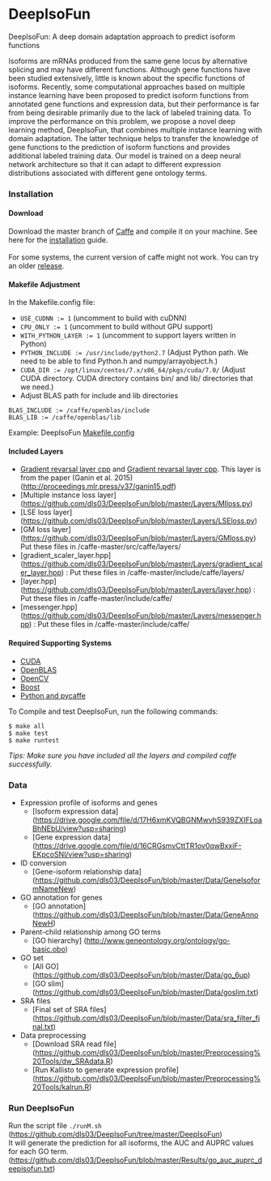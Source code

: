 # DeepIsoFun

DeepIsoFun: A deep domain adaptation approach to predict isoform functions

Isoforms are mRNAs produced from the same gene locus by alternative splicing and may have different functions. Although gene functions have been studied extensively, little is known about the specific functions of isoforms. Recently, some computational approaches based on multiple instance learning have been proposed to predict isoform functions from annotated gene functions and expression data, but their performance is far from being desirable primarily due to the lack of labeled training data. To improve the performance on this problem, we propose a novel deep learning method, DeepIsoFun, that combines multiple instance learning with domain adaptation. The latter technique helps to transfer the knowledge of gene functions to the prediction of isoform functions and provides additional labeled training data. Our model is trained on a deep neural network architecture so that it can adapt to different expression distributions associated with different gene ontology terms.


### Installation

#### Download
Download the master branch of [Caffe](http://caffe.berkeleyvision.org/) and compile it on your machine. See here for the [installation](http://caffe.berkeleyvision.org/installation.html) guide. </br>  
For some systems, the current version of caffe might not work. You can try an older [release](https://github.com/BVLC/caffe/releases).

#### Makefile Adjustment
In the Makefile.config file:</br>
- `USE_CUDNN := 1` (uncomment to build with cuDNN) </br>
- `CPU_ONLY := 1` (uncomment to build without GPU support) </br>
- `WITH_PYTHON_LAYER := 1` (uncomment to support layers written in Python) </br>
- `PYTHON_INCLUDE := /usr/include/python2.7` (Adjust Python path. We need to be able to find Python.h and numpy/arrayobject.h.) </br>
- `CUDA_DIR := /opt/linux/centos/7.x/x86_64/pkgs/cuda/7.0/` (Adjust CUDA directory. CUDA directory contains bin/ and lib/ directories that we need.) </br>
- Adjust BLAS path for include and lib directories </br>
```
BLAS_INCLUDE := /caffe/openblas/include
BLAS_LIB := /caffe/openblas/lib
```

Example: DeepIsoFun [Makefile.config]()

#### Included Layers
- [Gradient revarsal layer cpp](https://github.com/ddtm/caffe/blob/grl/src/caffe/layers/gradient_scaler_layer.cpp) and 
[Gradient revarsal layer cpp](https://github.com/ddtm/caffe/blob/grl/src/caffe/layers/gradient_scaler_layer.cu).
 This layer is from the paper (Ganin et al. 2015)(http://proceedings.mlr.press/v37/ganin15.pdf) </br>
- [Multiple instance loss layer] (https://github.com/dls03/DeepIsoFun/blob/master/Layers/MIloss.py) </br>
- [LSE loss layer] (https://github.com/dls03/DeepIsoFun/blob/master/Layers/LSEloss.py) </br>
- [GM loss layer] (https://github.com/dls03/DeepIsoFun/blob/master/Layers/GMloss.py) </br>
Put these files in /caffe-master/src/caffe/layers/ </br>
- [gradient_scaler_layer.hpp] (https://github.com/dls03/DeepIsoFun/blob/master/Layers/gradient_scaler_layer.hpp) : Put these files in /caffe-master/include/caffe/layers/</br>
- [layer.hpp] (https://github.com/dls03/DeepIsoFun/blob/master/Layers/layer.hpp) : Put these files in /caffe-master/include/caffe/</br>
- [messenger.hpp] (https://github.com/dls03/DeepIsoFun/blob/master/Layers/messenger.hpp) : Put these files in /caffe-master/include/caffe/ </br>

#### Required Supporting Systems
- [CUDA](https://developer.nvidia.com/cuda-zone) </br> 
- [OpenBLAS](http://www.openblas.net/) </br> 
- [OpenCV](https://opencv.org/) </br> 
- [Boost](https://www.boost.org/) </br> 
- [Python and pycaffe](http://caffe.berkeleyvision.org/tutorial/interfaces.html) </br>  

To Compile and test DeepIsoFun, run the following commands:
```
$ make all
$ make test 
$ make runtest
```

*Tips: Make sure you have included all the layers and compiled caffe successfully.*  

### Data
- Expression profile of isoforms and genes</br>
	- [Isoform expression data] (https://drive.google.com/file/d/17H6xmKVQBGNMwvhS939ZXIFLoaBhNEbU/view?usp=sharing)
	- [Gene expression data] (https://drive.google.com/file/d/16CRGsmvCttTR1ov0qwBxxiF-EKpcoSNl/view?usp=sharing)
- ID conversion 
	- [Gene-isoform relationship data] (https://github.com/dls03/DeepIsoFun/blob/master/Data/GeneIsoformNameNew) 
- GO annotation for genes </br>
	- [GO annotation] (https://github.com/dls03/DeepIsoFun/blob/master/Data/GeneAnnoNewH)
- Parent-child relationship among GO terms </br>
	- [GO hierarchy] (http://www.geneontology.org/ontology/go-basic.obo)
- GO set </br>
	- [All GO] (https://github.com/dls03/DeepIsoFun/blob/master/Data/go_6up)
	- [GO slim] (https://github.com/dls03/DeepIsoFun/blob/master/Data/goslim.txt)
- SRA files 
	- [Final set of SRA files] (https://github.com/dls03/DeepIsoFun/blob/master/Data/sra_filter_final.txt)
- Data preprocessing
	- [Download SRA read file] (https://github.com/dls03/DeepIsoFun/blob/master/Preprocessing%20Tools/dw_SRAdata.R)
	- [Run Kallisto to generate expression profile] (https://github.com/dls03/DeepIsoFun/blob/master/Preprocessing%20Tools/kalrun.R)
	
### Run DeepIsoFun
Run the script file `./runM.sh` (https://github.com/dls03/DeepIsoFun/tree/master/DeepIsoFun) </br>
It will generate the prediction for all isoforms, the AUC and AUPRC values for each GO term. (https://github.com/dls03/DeepIsoFun/blob/master/Results/go_auc_auprc_deepisofun.txt) 




